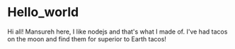# Hello_world

Hi all!
Mansureh here, I like nodejs and that's what I made of.
I've had tacos on the moon and find them for superior to Earth tacos!
